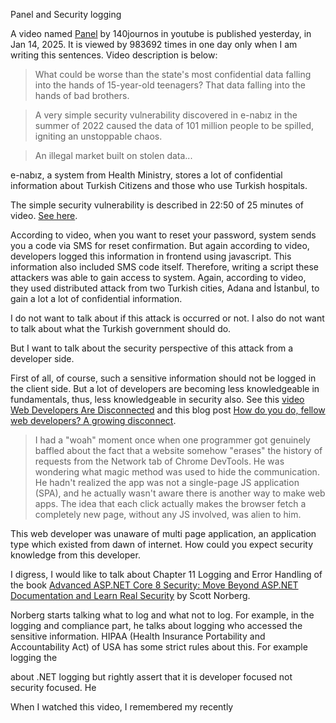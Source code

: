 Panel and Security logging

A video named [Panel](https://youtu.be/5BzGetrwpoU) by  140journos in youtube is published yesterday, in Jan 14, 2025.
It is viewed by 983692 times in one day only when I am writing this sentences.
Video description is below:

>What could be worse than the state's most confidential data falling into the hands of 15-year-old teenagers? 
>That data falling into the hands of bad brothers.

>A very simple security vulnerability discovered in e-nabız in the summer of 2022 caused the data of 101 million people to be spilled, igniting an unstoppable chaos.

>An illegal market built on stolen data...

e-nabız, a system from Health Ministry, stores a lot of confidential information about Turkish Citizens and those who use Turkish hospitals.

The simple security vulnerability is described in 22:50 of 25 minutes of video.
[See here](https://youtu.be/5BzGetrwpoU?t=1370).

According to video, when you want to reset your password, system sends you a code via SMS for reset confirmation.
But again according to video, developers logged this information in frontend using javascript.
This information also included SMS code itself.
Therefore, writing a script these attackers was able to gain access to system.
Again, according to video, they used distributed attack from two Turkish cities, Adana and İstanbul, to gain a lot a lot of confidential information.

I do not want to talk about if this attack is occurred or not.
I also do not want to talk about what the Turkish government should do.

But I want to talk about the security perspective of this attack from a developer side.

First of all, of course, such a sensitive information should not be logged in the client side.
But a lot of developers are becoming less knowledgeable in fundamentals, thus, less knowledgeable in security also.
See this [video Web Developers Are Disconnected](https://www.youtube.com/watch?v=oNjfXnhq0UM) and this blog post [How do you do, fellow web developers? A growing disconnect](https://rakhim.exotext.com/web-developers-a-growing-disconnect).

> I had a "woah" moment once when one programmer got genuinely baffled about the fact that a website somehow "erases" the history of requests from the Network tab of Chrome DevTools. He was wondering what magic method was used to hide the communication. He hadn't realized the app was not a single-page JS application (SPA), and he actually wasn't aware there is another way to make web apps. The idea that each click actually makes the browser fetch a completely new page, without any JS involved, was alien to him. 

This web developer was  unaware of multi page application, an application type which existed from dawn of internet.
How could you expect security knowledge from this developer.

I digress, I would like to talk about Chapter 11 Logging and Error Handling of the book [Advanced ASP.NET Core 8 Security: Move Beyond ASP.NET Documentation and Learn Real Security](https://link.springer.com/book/10.1007/979-8-8688-0494-6) by Scott Norberg.

Norberg starts talking what to log and what not to log.
For example, in the logging and compliance part, he talks about logging who accessed the sensitive information.
HIPAA (Health Insurance Portability and Accountability Act) of USA has some strict rules about this.
For example logging the 

about .NET logging but rightly assert that it is developer focused not security focused.
He 

 





When I watched this video, I remembered my recently



